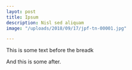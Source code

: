 ```yaml
---
layot: post
title: Ipsum
description: Nisl sed aliquam
image: "/uploads/2018/09/17/jpf-tn-00001.jpg"

---
```

This is some text before the breadk
<!--more-->
And this is some after.